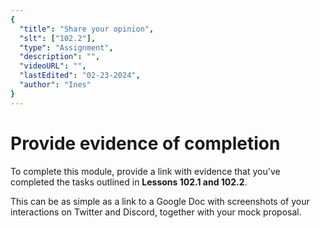 ```yaml
---
{
  "title": "Share your opinion",
  "slt": ["102.2"],
  "type": "Assignment",
  "description": "",
  "videoURL": "",
  "lastEdited": "02-23-2024",
  "author": "Ines"
}
---
```


# Provide evidence of completion

To complete this module, provide a link with evidence that you've completed the tasks outlined in **Lessons 102.1 and 102.2**.

This can be as simple as a link to a Google Doc with screenshots of your interactions on Twitter and Discord, together with your mock proposal.
